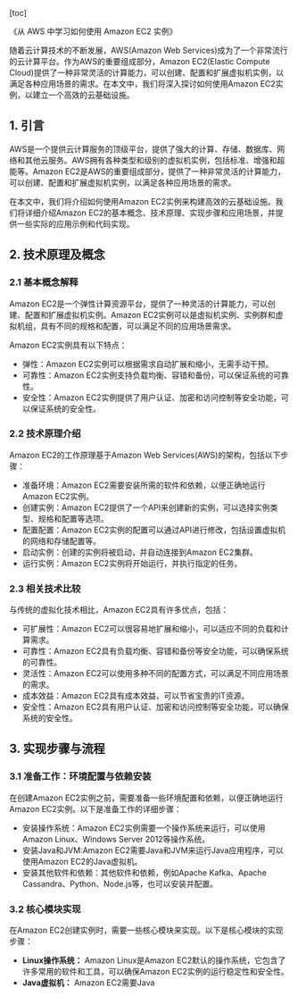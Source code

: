 
[toc]                    
                
                
《从 AWS 中学习如何使用 Amazon EC2 实例》

随着云计算技术的不断发展，AWS(Amazon Web Services)成为了一个非常流行的云计算平台。作为AWS的重要组成部分，Amazon EC2(Elastic Compute Cloud)提供了一种非常灵活的计算能力，可以创建、配置和扩展虚拟机实例，以满足各种应用场景的需求。在本文中，我们将深入探讨如何使用Amazon EC2实例，以建立一个高效的云基础设施。

## 1. 引言

AWS是一个提供云计算服务的顶级平台，提供了强大的计算、存储、数据库、网络和其他云服务。AWS拥有各种类型和级别的虚拟机实例，包括标准、增强和超能等。Amazon EC2是AWS的重要组成部分，提供了一种非常灵活的计算能力，可以创建、配置和扩展虚拟机实例，以满足各种应用场景的需求。

在本文中，我们将介绍如何使用Amazon EC2实例来构建高效的云基础设施。我们将详细介绍Amazon EC2的基本概念、技术原理、实现步骤和应用场景，并提供一些实际的应用示例和代码实现。

## 2. 技术原理及概念

### 2.1 基本概念解释

Amazon EC2是一个弹性计算资源平台，提供了一种灵活的计算能力，可以创建、配置和扩展虚拟机实例。Amazon EC2实例可以是虚拟机实例、实例群和虚拟机组，具有不同的规格和配置，可以满足不同的应用场景需求。

Amazon EC2实例具有以下特点：

- 弹性：Amazon EC2实例可以根据需求自动扩展和缩小，无需手动干预。
- 可靠性：Amazon EC2实例支持负载均衡、容错和备份，可以保证系统的可靠性。
- 安全性：Amazon EC2实例提供了用户认证、加密和访问控制等安全功能，可以保证系统的安全性。

### 2.2 技术原理介绍

Amazon EC2的工作原理基于Amazon Web Services(AWS)的架构，包括以下步骤：

- 准备环境：Amazon EC2需要安装所需的软件和依赖，以便正确地运行Amazon EC2实例。
- 创建实例：Amazon EC2提供了一个API来创建新的实例，可以选择实例类型、规格和配置等选项。
- 配置配置：Amazon EC2实例的配置可以通过API进行修改，包括设置虚拟机的网络和存储配置等。
- 启动实例：创建的实例将被启动，并自动连接到Amazon EC2集群。
- 运行实例：Amazon EC2实例将开始运行，并执行指定的任务。

### 2.3 相关技术比较

与传统的虚拟化技术相比，Amazon EC2具有许多优点，包括：

- 可扩展性：Amazon EC2可以很容易地扩展和缩小，可以适应不同的负载和计算需求。
- 可靠性：Amazon EC2具有负载均衡、容错和备份等安全功能，可以确保系统的可靠性。
- 灵活性：Amazon EC2可以使用多种不同的配置方式，可以满足不同应用场景的需求。
- 成本效益：Amazon EC2具有成本效益，可以节省宝贵的IT资源。
- 安全性：Amazon EC2具有用户认证、加密和访问控制等安全功能，可以确保系统的安全性。

## 3. 实现步骤与流程

### 3.1 准备工作：环境配置与依赖安装

在创建Amazon EC2实例之前，需要准备一些环境配置和依赖，以便正确地运行Amazon EC2实例。以下是准备工作的详细步骤：

- 安装操作系统：Amazon EC2实例需要一个操作系统来运行，可以使用Amazon Linux、Windows Server 2012等操作系统。
- 安装Java和JVM:Amazon EC2需要Java和JVM来运行Java应用程序，可以使用Amazon EC2的Java虚拟机。
- 安装其他软件和依赖：其他软件和依赖，例如Apache Kafka、Apache Cassandra、Python、Node.js等，也可以安装并配置。

### 3.2 核心模块实现

在Amazon EC2创建实例时，需要一些核心模块来实现。以下是核心模块的实现步骤：

- **Linux操作系统：** Amazon Linux是Amazon EC2默认的操作系统，它包含了许多常用的软件和工具，可以确保Amazon EC2实例的运行稳定性和安全性。
- **Java虚拟机：** Amazon EC2需要Java

